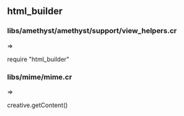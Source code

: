 ## html_builder

### libs/amethyst/amethyst/support/view_helpers.cr

=>

require "html_builder"

### libs/mime/mime.cr

=>

creative.getContent()

